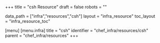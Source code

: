 +++
title = "csh Resource"
draft = false
robots = ""

data_path = ["infra","resources","csh"]
layout = "infra_resource"
toc_layout = "infra_resource_toc"

[menu]
  [menu.infra]
    title = "csh"
    identifier = "chef_infra/resources/csh"
    parent = "chef_infra/resources"
+++

<!-- The contents of this page are automatically generated from the csh.yaml file in the data/infra/resources directory. -->
<!-- To suggest a change, edit the https://github.com/chef/chef/blob/main/lib/chef/resource/csh.rb file and submit a pull request to the https://github.com/chef/chef repository. -->
<!-- markdownlint-disable-file -->
